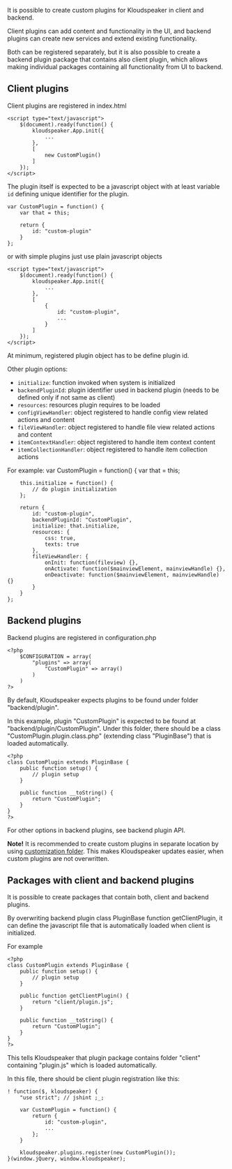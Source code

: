 It is possible to create custom plugins for Kloudspeaker in client and backend.

Client plugins can add content and functionality in the UI, and backend plugins can create new services and extend existing functionality.

Both can be registered separately, but it is also possible to create a backend plugin package that contains also client plugin, which allows making individual packages containing all functionality from UI to backend.

## Client plugins

Client plugins are registered in index.html

    <script type="text/javascript">
        $(document).ready(function() {
            kloudspeaker.App.init({
                ...
            },
            [
                new CustomPlugin()
            ]
        });
    </script>

The plugin itself is expected to be a javascript object with at least variable `id` defining unique identifier for the plugin.

    var CustomPlugin = function() {
        var that = this;

        return {
            id: "custom-plugin"
        }
    };

or with simple plugins just use plain javascript objects

    <script type="text/javascript">
        $(document).ready(function() {
            kloudspeaker.App.init({
                ...
            },
            [
                {
                    id: "custom-plugin",
                    ...
                }
            ]
        });
    </script>

At minimum, registered plugin object has to be define plugin id.

Other plugin options:
* `initialize`: function invoked when system is initialized
* `backendPluginId`: plugin identifier used in backend plugin (needs to be defined only if not same as client)
* `resources`: resources plugin requires to be loaded
* `configViewHandler`: object registered to handle config view related actions and content
* `fileViewHandler`: object registered to handle file view related actions and content
* `itemContextHandler`: object registered to handle item context content
* `itemCollectionHandler`: object registered to handle item collection actions

For example:
    var CustomPlugin = function() {
        var that = this;

        this.initialize = function() {
            // do plugin initialization
        };

        return {
            id: "custom-plugin",
            backendPluginId: "CustomPlugin",
            initialize: that.initialize,
            resources: {
                css: true,
                texts: true
            },
            fileViewHandler: {
                onInit: function(fileview) {},
                onActivate: function($mainviewElement, mainviewHandle) {},
                onDeactivate: function($mainviewElement, mainviewHandle) {}
            }
        }
    };

## Backend plugins

Backend plugins are registered in configuration.php

	<?php
		$CONFIGURATION = array(
			"plugins" => array(
				"CustomPlugin" => array()
			)
		)
	?>

By default, Kloudspeaker expects plugins to be found under folder "backend/plugin".

In this example, plugin "CustomPlugin" is expected to be found at "backend/plugin/CustomPlugin". Under this folder, there should be a class "CustomPlugin.plugin.class.php" (extending class "PluginBase") that is loaded automatically.

	<?php
	class CustomPlugin extends PluginBase {
		public function setup() {
			// plugin setup
		}

		public function __toString() {
			return "CustomPlugin";
		}
	}
	?>

For other options in backend plugins, see backend plugin API.

**Note!** It is recommended to create custom plugins in separate location by using [customization folder](https://github.com/sjarvela/kloudspeaker/wiki/Customizing-resources#plugins). This makes Kloudspeaker updates easier, when custom plugins are not overwritten.

## Packages with client and backend plugins

It is possible to create packages that contain both, client and backend plugins.

By overwriting backend plugin class PluginBase function getClientPlugin, it can define the javascript file that is automatically loaded when client is initialized.

For example

	<?php
	class CustomPlugin extends PluginBase {
		public function setup() {
			// plugin setup
		}

		public function getClientPlugin() {
			return "client/plugin.js";
		}

		public function __toString() {
			return "CustomPlugin";
		}
	}
	?>

This tells Kloudspeaker that plugin package contains folder "client" containing "plugin.js" which is loaded automatically.

In this file, there should be client plugin registration like this:

    ! function($, kloudspeaker) {
        "use strict"; // jshint ;_;

        var CustomPlugin = function() {
            return {
                id: "custom-plugin",
                ...
            };
        }

        kloudspeaker.plugins.register(new CustomPlugin());
    }(window.jQuery, window.kloudspeaker);